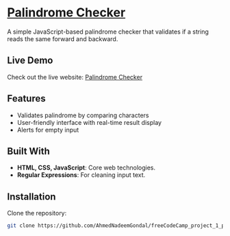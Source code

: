 # [Palindrome Checker](https://ahmednadeemgondal.github.io/freeCodeCamp_project_1_palindrome_checker/)

A simple JavaScript-based palindrome checker that validates if a string reads the same forward and backward.

## Live Demo
Check out the live website: [Palindrome Checker](https://ahmednadeemgondal.github.io/freeCodeCamp_project_1_palindrome_checker/)

## Features
- Validates palindrome by comparing characters
- User-friendly interface with real-time result display
- Alerts for empty input

## Built With
- **HTML, CSS, JavaScript**: Core web technologies.
- **Regular Expressions**: For cleaning input text.

## Installation
Clone the repository:
   ```bash
   git clone https://github.com/AhmedNadeemGondal/freeCodeCamp_project_1_palindrome_checker.git
